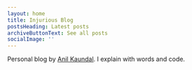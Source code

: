 ```yaml
---
layout: home
title: Injurious Blog
postsHeading: Latest posts
archiveButtonText: See all posts
socialImage: ''
---
```

Personal blog by [Anil Kaundal](https://anilkaundal.github.io/portfolio/). 
I explain with words and code.
